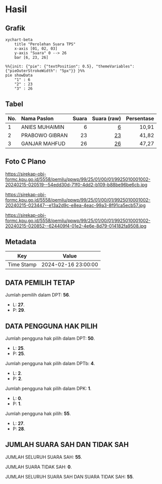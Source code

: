 # Hasil

## Grafik

```mermaid
xychart-beta
    title "Perolehan Suara TPS"
    x-axis [01, 02, 03]
    y-axis "Suara" 0 --> 26
    bar [6, 23, 26]
```

```mermaid
%%{init: {"pie": {"textPosition": 0.5}, "themeVariables": {"pieOuterStrokeWidth": "5px"}} }%%
pie showData
    "1" : 6
    "2" : 23
    "3" : 26
```

## Tabel

| No. | Nama Paslon    | Suara | Suara (raw) | Persentase |
|:--- |:-------------- | -----:| -----------:| ----------:|
| 1   | ANIES MUHAIMIN | 6     | [6][p-1]    | 10,91      |
| 2   | PRABOWO GIBRAN | 23    | [23][p-2]   | 41,82      |
| 3   | GANJAR MAHFUD  | 26    | [26][p-3]   | 47,27      |


[p-1]: https://github.com/gigit-pemilu/pemilu-2024-99-luar-negeri/blob/main/pilpres/hitung-suara/sub/99-luar-negeri/sub/25-buenos-aires-argentina/sub/01-buenos-aires-argentina/sub/0001-buenos-aires-argentina/sub/002-tps-001/sub/paslon-1.txt
[p-2]: https://github.com/gigit-pemilu/pemilu-2024-99-luar-negeri/blob/main/pilpres/hitung-suara/sub/99-luar-negeri/sub/25-buenos-aires-argentina/sub/01-buenos-aires-argentina/sub/0001-buenos-aires-argentina/sub/002-tps-001/sub/paslon-2.txt
[p-3]: https://github.com/gigit-pemilu/pemilu-2024-99-luar-negeri/blob/main/pilpres/hitung-suara/sub/99-luar-negeri/sub/25-buenos-aires-argentina/sub/01-buenos-aires-argentina/sub/0001-buenos-aires-argentina/sub/002-tps-001/sub/paslon-3.txt

## Foto C Plano

https://sirekap-obj-formc.kpu.go.id/5558/pemilu/ppwp/99/25/01/00/01/9925010001002-20240215-020519--54edd30d-71f0-4dd2-b109-b88be96be6cb.jpg

https://sirekap-obj-formc.kpu.go.id/5558/pemilu/ppwp/99/25/01/00/01/9925010001002-20240215-023447--e13a2d9c-e8ea-4eac-99a3-8f91ca5ecb57.jpg

https://sirekap-obj-formc.kpu.go.id/5558/pemilu/ppwp/99/25/01/00/01/9925010001002-20240215-020852--624409f4-01e2-4e6e-8d79-014182fa9508.jpg


## Metadata

| Key        | Value               |
| ---------- | ------------------- |
| Time Stamp | 2024-02-16 23:00:00 |


## DATA PEMILIH TETAP

Jumlah pemilih dalam DPT: **56**.
 * L: **27**.
 * P: **29**.

## DATA PENGGUNA HAK PILIH

Jumlah pengguna hak pilih dalam DPT: **50**.
 * L: **25**.
 * P: **25**.

Jumlah pengguna hak pilih dalam DPTb: **4**.
 * L: **2**.
 * P: **2**.

Jumlah pengguna hak pilih dalam DPK: **1**.
 * L: **0**.
 * P: **1**.

Jumlah pengguna hak pilih: **55**.
 * L: **27**.
 * P: **28**.

## JUMLAH SUARA SAH DAN TIDAK SAH

JUMLAH SELURUH SUARA SAH: **55**.

JUMLAH SUARA TIDAK SAH: **0**.

JUMLAH SELURUH SUARA SAH DAN SUARA TIDAK SAH: **55**.


